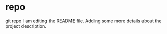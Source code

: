 # repo
git repo
I am editing the README file. Adding some more details about the project description.


